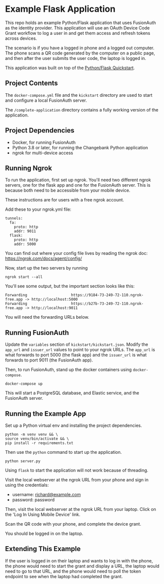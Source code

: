 # Example Flask Application 

This repo holds an example Python/Flask application that uses FusionAuth as the identity provider. 
This application will use an OAuth Device Code Grant workflow to log a user in and get them access and 
refresh tokens across devices.

The scenario is if you have a logged in phone and a logged out computer. The phone scans a QR code generated by the computer on a public page, and then after the user submits the user code, the laptop is logged in.

This application was built on top of the [Python/Flask Quickstart](https://fusionauth.io/docs/quickstarts/quickstart-python-flask-web).

## Project Contents

The `docker-compose.yml` file and the `kickstart` directory are used to start and configure a local FusionAuth server.

The `/complete-application` directory contains a fully working version of the application.

## Project Dependencies
* Docker, for running FusionAuth
* Python 3.8 or later, for running the Changebank Python application
* ngrok for multi-device access

## Running Ngrok

To run the application, first set up ngrok. You'll need two different ngrok servers, one for the flask app and one for the FusionAuth server. This is because both need to be accessible from your mobile device.

These instructions are for users with a free ngrok account.

Add these to your ngrok.yml file:

```
tunnels:
  fa:
    proto: http
    addr: 9011
  flask:
    proto: http
    addr: 5000
```

You can find out where your config file lives by reading the ngrok doc: https://ngrok.com/docs/agent/config/ 

Now, start up the two servers by running

```shell
ngrok start --all
```

You'll see some output, but the important section looks like this:

```
Forwarding                    https://9184-73-249-72-110.ngrok-free.app -> http://localhost:5000
Forwarding                    https://b27b-73-249-72-110.ngrok-free.app -> http://localhost:9011
```

You will need the forwarding URLs below.

## Running FusionAuth

Update the `variables` section of `kickstart/kickstart.json`. Modify the `app_url` and `issuer_url` values to point to your ngrok URLs. The `app_url` is what forwards to port 5000 (the flask app) and the `issuer_url` is what forwards to port 9011 (the FusionAuth app).

Then, to run FusionAuth, stand up the docker containers using `docker-compose`.

```shell
docker-compose up
```

This will start a PostgreSQL database, and Elastic service, and the FusionAuth server.

## Running the Example App

Set up a Python virtual env and installing the project dependencies.

```shell
python -m venv venv && \
source venv/bin/activate && \
pip install -r requirements.txt
```

Then use the `python` command to start up the application.

```shell
python server.py
```

Using `flask` to start the application will not work because of threading.

Visit the local webserver at the ngrok URL from your phone and sign in using the credentials:

* username: richard@example.com
* password: password

Then, visit the local webserver at the ngrok URL from your laptop. Click on the 'Log In Using Mobile Device' link. 

Scan the QR code with your phone, and complete the device grant.

You should be logged in on the laptop.

## Extending This Example

If the user is logged in on their laptop and wants to log in with the phone, the phone would need to start the grant and display a URL, the laptop would need to go to that URL, and the phone would need to poll the token endpoint to see when the laptop had completed the grant.
